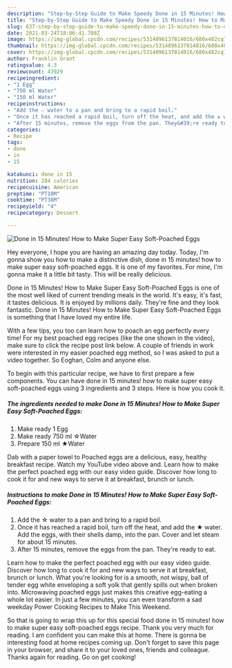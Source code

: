```yaml
---
description: "Step-by-Step Guide to Make Speedy Done in 15 Minutes! How to Make Super Easy Soft-Poached Eggs"
title: "Step-by-Step Guide to Make Speedy Done in 15 Minutes! How to Make Super Easy Soft-Poached Eggs"
slug: 637-step-by-step-guide-to-make-speedy-done-in-15-minutes-how-to-make-super-easy-soft-poached-eggs
date: 2021-03-24T18:06:41.708Z
image: https://img-global.cpcdn.com/recipes/5314896137814016/680x482cq70/done-in-15-minutes-how-to-make-super-easy-soft-poached-eggs-recipe-main-photo.jpg
thumbnail: https://img-global.cpcdn.com/recipes/5314896137814016/680x482cq70/done-in-15-minutes-how-to-make-super-easy-soft-poached-eggs-recipe-main-photo.jpg
cover: https://img-global.cpcdn.com/recipes/5314896137814016/680x482cq70/done-in-15-minutes-how-to-make-super-easy-soft-poached-eggs-recipe-main-photo.jpg
author: Franklin Grant
ratingvalue: 4.3
reviewcount: 43929
recipeingredient:
- "1 Egg"
- "750 ml Water"
- "150 ml Water"
recipeinstructions:
- "Add the ☆ water to a pan and bring to a rapid boil."
- "Once it has reached a rapid boil, turn off the heat, and add the ★ water. Add the eggs, with their shells damp, into the pan. Cover and let steam for about 15 minutes."
- "After 15 minutes, remove the eggs from the pan. They&#39;re ready to eat."
categories:
- Recipe
tags:
- done
- in
- 15

katakunci: done in 15 
nutrition: 284 calories
recipecuisine: American
preptime: "PT10M"
cooktime: "PT38M"
recipeyield: "4"
recipecategory: Dessert

---
```



![Done in 15 Minutes! How to Make Super Easy Soft-Poached Eggs](https://img-global.cpcdn.com/recipes/5314896137814016/680x482cq70/done-in-15-minutes-how-to-make-super-easy-soft-poached-eggs-recipe-main-photo.jpg)

Hey everyone, I hope you are having an amazing day today. Today, I'm gonna show you how to make a distinctive dish, done in 15 minutes! how to make super easy soft-poached eggs. It is one of my favorites. For mine, I'm gonna make it a little bit tasty. This will be really delicious.

Done in 15 Minutes! How to Make Super Easy Soft-Poached Eggs is one of the most well liked of current trending meals in the world. It's easy, it's fast, it tastes delicious. It is enjoyed by millions daily. They're fine and they look fantastic. Done in 15 Minutes! How to Make Super Easy Soft-Poached Eggs is something that I have loved my entire life.

With a few tips, you too can learn how to poach an egg perfectly every time! For my best poached egg recipes (like the one shown in the video), make sure to click the recipe post link below. A couple of friends in work were interested in my easier poached egg method, so I was asked to put a video together. So Eoghan, Colm and anyone else.


To begin with this particular recipe, we have to first prepare a few components. You can have done in 15 minutes! how to make super easy soft-poached eggs using 3 ingredients and 3 steps. Here is how you cook it.

<!--inarticleads1-->

##### The ingredients needed to make Done in 15 Minutes! How to Make Super Easy Soft-Poached Eggs:

1. Make ready 1 Egg
1. Make ready 750 ml ☆Water
1. Prepare 150 ml ★Water


Dab with a paper towel to Poached eggs are a delicious, easy, healthy breakfast recipe. Watch my YouTube video above and. Learn how to make the perfect poached egg with our easy video guide. Discover how long to cook it for and new ways to serve it at breakfast, brunch or lunch. 

<!--inarticleads2-->

##### Instructions to make Done in 15 Minutes! How to Make Super Easy Soft-Poached Eggs:

1. Add the ☆ water to a pan and bring to a rapid boil.
1. Once it has reached a rapid boil, turn off the heat, and add the ★ water. Add the eggs, with their shells damp, into the pan. Cover and let steam for about 15 minutes.
1. After 15 minutes, remove the eggs from the pan. They&#39;re ready to eat.


Learn how to make the perfect poached egg with our easy video guide. Discover how long to cook it for and new ways to serve it at breakfast, brunch or lunch. What you&#39;re looking for is a smooth, not wispy, ball of tender egg white enveloping a soft yolk that gently spills out when broken into. Microwaving poached eggs just makes this creative egg-eating a whole lot easier. In just a few minutes, you can even transform a sad weekday Power Cooking Recipes to Make This Weekend. 

So that is going to wrap this up for this special food done in 15 minutes! how to make super easy soft-poached eggs recipe. Thank you very much for reading. I am confident you can make this at home. There is gonna be interesting food at home recipes coming up. Don't forget to save this page in your browser, and share it to your loved ones, friends and colleague. Thanks again for reading. Go on get cooking!
